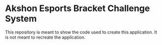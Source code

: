 # Akshon Esports Bracket Challenge System

This repository is meant to show the code used to create this application. It is not meant to recreate the application.
